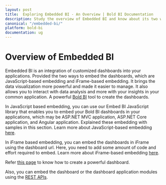 ```yaml
---
layout: post
title:  Exploring Embedded BI - An Overview | Bold BI Documentation
description: Study the overview of Embedded BI and know about its two ways of embedding - JavaScript-based embedding and iFrame-based embedding.
canonical: "/embedded-bi/"
platform: bold-bi
documentation: ug
---
```


# Overview of Embedded BI

Embedded BI is an integration of customized dashboards into your applications. Provided the two ways to embed the dashboards, which are JavaScript-based embedding and iFrame-based embedding. It brings the data visualization more powerful and made it easier to manage. It also allows you to interact with data analysis and more with your insights in your common application. A powerful [Bold BI](/embedded-bi/setup/overview/) tool to create the dashboards. 

In JavaScript based embedding, you can use our Embed BI JavaScript library that enables you to embed your Bold BI dashboards in your applications, which may be ASP.NET MVC application, ASP.NET Core application, and Angular application. Explained these embedding with samples in this section. Learn more about JavaScript-based embedding [here](/embedded-bi/javascript-based/).  

In iFrame based embedding, you can embed the dashboards in iFrame using the dashboard url. Here, you need to add some amount of code and effort required to embed. Learn more about iFrame-based embedding [here](/embedded-bi/iframe-based/dashboard-view-mode/).

Refer [this page](/embedded-bi/getting-started/bold-bi-walk-through/) to know how to create a powerful dashboard.

Also, you can embed the dashboard or the dashboard application modules using the [REST APIs](/embedded-bi/rest-api-reference/).
